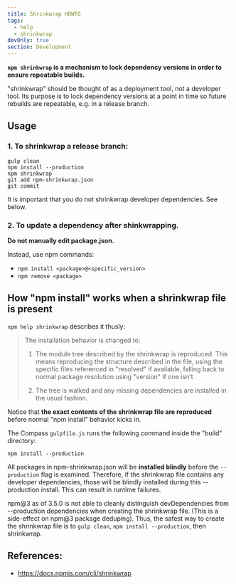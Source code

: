 ```yaml
---
title: Shrinkwrap HOWTO
tags:
  - help
  - shrinkwrap
devOnly: true
section: Development
---
```


<strong>`npm shrinkwrap` is a mechanism to lock dependency versions in order to ensure repeatable builds.</strong>

"shrinkwrap" should be thought of as a deployment tool, not a developer tool. Its purpose is to lock dependency versions at a point in time so future rebuilds are repeatable, e.g. in a release branch.

## Usage

### 1. To shrinkwrap a release branch:
```
gulp clean
npm install --production
npm shrinkwrap
git add npm-shrinkwrap.json
git commit
```

It is important that you do not shrinkwrap developer dependencies. See below.

### 2. To update a dependency after shinkwrapping.

**Do not manually edit package.json.**

Instead, use npm commands:

- `npm install <package>@<specific_version>`
- `npm remove <package>`

## How "npm install" works when a shrinkwrap file is present

`npm help shrinkwrap` describes it thusly:

> The installation behavior is changed to:
>
> 1. The  module  tree  described by the shrinkwrap is reproduced. This means reproducing the structure
>    described in the file, using the specific files referenced in  "resolved"  if  available,  falling
>    back to normal package resolution using "version" if one isn't
> 
> 2. The tree is walked and any missing dependencies are installed in the usual fashion.

Notice that **the exact contents of the shrinkwrap file are reproduced** before normal "npm install" behavior kicks in.

The Compass `gulpfile.js` runs the following command inside the "build" directory:

```
npm install --production
```

All packages in npm-shrinkwrap.json will be **installed blindly** before the `--production` flag is examined. Therefore, if the shrinkwrap file contains any developer dependencies, those will be blindly installed during this --production install. This can result in runtime failures.

npm@3 as of 3.5.0 is not able to cleanly distinguish devDependencies from --production dependencies when creating the shrinkwrap file. (This is a side-effect on npm@3 package deduping). Thus, the safest way to create the shrinkwrap file is to `gulp clean`, `npm install --production`, then shrinkwrap.

## References:

- https://docs.npmjs.com/cli/shrinkwrap